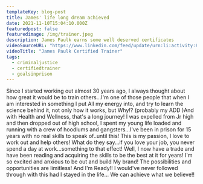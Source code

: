 ```yaml
---
templateKey: blog-post
title: James' life long dream achieved
date: 2021-11-10T15:04:10.000Z
featuredpost: false
featuredimage: /img/trainer.jpeg
description: James Paulk earns some well deserved certificates
videoSourceURL: "https://www.linkedin.com/feed/update/urn:li:activity:6875308087616659456"
videoTitle: "James Paulk Certified Trainer"
tags:
  - criminaljustice
  - certifiedtrainer
  - goalsinprison
---
```


<!-- ![flavor wheel](/img/flavor_wheel.jpg) -->

Since I started working out almost 30 years ago, I always thought about how great it would be to train others...I'm one of those people that when I am interested in something I put All my energy into, and try to learn the science behind it, not only how it works, but Why!? (probably my ADD )And with Health and Wellness, that's a long journey! I was expelled from Jr high and then dropped out of high school, I spent my young life loaded and running with a crew of hoodlums and gangsters...I've been in prison for 15 years with no real skills to speak of..until this! This is my passion, I love to work out and help others! What do they say...if you love your job, you never spend a day at work...something to that effect!
Well, I now have a trade and have been reading and acquiring the skills to be the best at it for years!
I'm so excited and anxious to be out and build My brand! The possibilities and opportunities are limitless! And I'm Ready!! I would've never followed through with this had I stayed in the life... We can achieve what we believe!!
